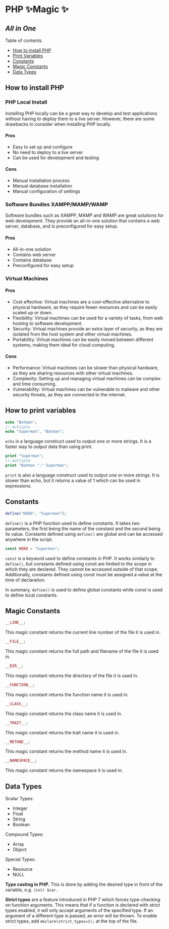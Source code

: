 # PHP ✨Magic ✨

## _All in One_

Table of contents.

- [How to install PHP](#how-to-install-php)
- [Print Variables](#how-to-print-variables)
- [Constants](#constants)
- [Magic Constants](#magic-constants)
- [Data Types](#data-types)

## How to install PHP

### PHP Local Install

Installing PHP locally can be a great way to develop and test applications without having to deploy them to a live
server. However, there are some drawbacks to consider when installing PHP locally.

#### Pros

- Easy to set up and configure
- No need to deploy to a live server
- Can be used for development and testing

#### Cons

- Manual installation process
- Manual database installation
- Manual configuration of settings

### Software Bundles XAMPP/MAMP/WAMP

Software bundles such as XAMPP, MAMP and WAMP are great solutions for web development. They provide an all-in-one
solution that contains a web server, database, and is preconfigured for easy setup.

#### Pros

- All-in-one solution
- Contains web server
- Contains database
- Preconfigured for easy setup

### Virtual Machines

#### Pros

- Cost effective: Virtual machines are a cost-effective alternative to physical hardware, as they require fewer
  resources and can be easily scaled up or down.
- Flexibility: Virtual machines can be used for a variety of tasks, from web hosting to software development.
- Security: Virtual machines provide an extra layer of security, as they are isolated from the host system and other
  virtual machines.
- Portability: Virtual machines can be easily moved between different systems, making them ideal for cloud computing.

#### Cons

- Performance: Virtual machines can be slower than physical hardware, as they are sharing resources with other virtual
  machines.
- Complexity: Setting up and managing virtual machines can be complex and time consuming.
- Vulnerability: Virtual machines can be vulnerable to malware and other security threats, as they are connected to the
  internet.

## How to print variables

```php
echo "Batman";
// multiple
echo "Superman", "Batman";
```

`echo` is a language construct used to output one or more strings. It is a faster way to output data than using print.

```php
print "Superman";
// multiple
print "Batman "." Superman";
```

`print` is also a language construct used to output one or more strings. It is slower than echo, but it returns a value
of 1 which can be used in expressions.

## Constants

```php
define("HERO", "Superman");
```

`define()` is a PHP function used to define constants. It takes two parameters, the first being the name of the constant
and the second being its value. Constants defined using `define()` are global and can be accessed anywhere in the
script.

```php
const HERO = "Superman";
```

`const` is a keyword used to define constants in PHP. It works similarly to `define()`, but constants defined using
const are limited to the scope in which they are declared. They cannot be accessed outside of that scope. Additionally,
constants defined using const must be assigned a value at the time of declaration.

In summary, `define()` is used to define global constants while const is used to define local constants.

## Magic Constants

```php
__LINE__;
```

This magic constant returns the current line number of the file it is used in.

```php
__FILE__;
```

This magic constant returns the full path and filename of the file it is used in.

```php
__DIR__;
```

This magic constant returns the directory of the file it is used in.

```php
__FUNCTION__;
```

This magic constant returns the function name it is used in.

```php
__CLASS__;
```

This magic constant returns the class name it is used in.

```php
__TRAIT__;
```

This magic constant returns the trait name it is used in.

```php
__METHOD__;
```

This magic constant returns the method name it is used in.

```php
__NAMESPACE__;
```

This magic constant returns the namespace it is used in.

## Data Types

Scalar Types:

- Integer
- Float
- String
- Boolean

Compound Types:

- Array
- Object

Special Types:

- Resource
- NULL

**Type casting in PHP.** This is done by adding the desired type in front of the variable, e.g. `(int) $var`.

**Strict types** are a feature introduced in PHP 7 which forces type-checking on function arguments. This means that if
a function is declared with strict types enabled, it will only accept arguments of the specified type. If an argument of
a different type is passed, an error will be thrown. To enable strict types, add `declare(strict_types=1);` at the top
of the file.